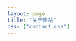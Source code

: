 ```yaml
---
layout: page
title: "关于网站"
css: ["contact.css"]
---
```


<!--
<div class="col s12">
  <div class="icontain">
    <iframe src="{{site.contact_url}}">Loading...</iframe>
  </div>
</div>
-->
<script type=text/javascript>
  alert("祝幸福~");
  window.location.href="https://cutezeng.top/page2/";
</script>

